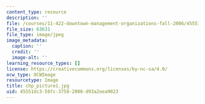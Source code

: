 ```yaml
---
content_type: resource
description: ''
file: /courses/11-422-downtown-management-organizations-fall-2006/45551dc358fc37582008d93a2eea9023_chp_picture1.jpg
file_size: 63631
file_type: image/jpeg
image_metadata:
  caption: ''
  credit: ''
  image-alt: ''
learning_resource_types: []
license: https://creativecommons.org/licenses/by-nc-sa/4.0/
ocw_type: OCWImage
resourcetype: Image
title: chp_picture1.jpg
uid: 45551dc3-58fc-3758-2008-d93a2eea9023
---
```

